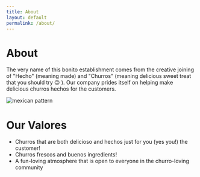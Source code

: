 ```yaml
---
title: About
layout: default
permalink: /about/
---
```

# About
The very name of this bonito establishment comes from the creative joining of "Hecho"
(meaning made) and "Churros" (meaning delicious sweet treat that you should try &#128521; ).
Our company prides itself on helping make delicious churros hechos for the customers.

![mexican pattern](https://images.unsplash.com/photo-1515579171902-e0c5f918b32b?ixlib=rb-1.2.1&ixid=eyJhcHBfaWQiOjEyMDd9&auto=format&fit=crop&w=1050&q=80)

# Our Valores
- Churros that are both delicioso and hechos just for you (yes you!) the customer!
- Churros frescos and buenos ingredients!
- A fun-loving atmosphere that is open to everyone in the churro-loving community
